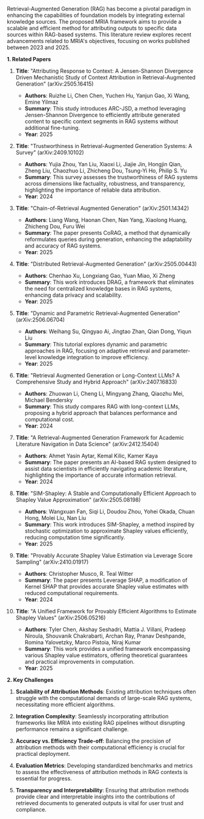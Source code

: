 Retrieval-Augmented Generation (RAG) has become a pivotal paradigm in enhancing the capabilities of foundation models by integrating external knowledge sources. The proposed MRIA framework aims to provide a scalable and efficient method for attributing outputs to specific data sources within RAG-based systems. This literature review explores recent advancements related to MRIA's objectives, focusing on works published between 2023 and 2025.

**1. Related Papers**

1. **Title**: "Attributing Response to Context: A Jensen-Shannon Divergence Driven Mechanistic Study of Context Attribution in Retrieval-Augmented Generation" (arXiv:2505.16415)
   - **Authors**: Ruizhe Li, Chen Chen, Yuchen Hu, Yanjun Gao, Xi Wang, Emine Yilmaz
   - **Summary**: This study introduces ARC-JSD, a method leveraging Jensen-Shannon Divergence to efficiently attribute generated content to specific context segments in RAG systems without additional fine-tuning.
   - **Year**: 2025

2. **Title**: "Trustworthiness in Retrieval-Augmented Generation Systems: A Survey" (arXiv:2409.10102)
   - **Authors**: Yujia Zhou, Yan Liu, Xiaoxi Li, Jiajie Jin, Hongjin Qian, Zheng Liu, Chaozhuo Li, Zhicheng Dou, Tsung-Yi Ho, Philip S. Yu
   - **Summary**: This survey assesses the trustworthiness of RAG systems across dimensions like factuality, robustness, and transparency, highlighting the importance of reliable data attribution.
   - **Year**: 2024

3. **Title**: "Chain-of-Retrieval Augmented Generation" (arXiv:2501.14342)
   - **Authors**: Liang Wang, Haonan Chen, Nan Yang, Xiaolong Huang, Zhicheng Dou, Furu Wei
   - **Summary**: The paper presents CoRAG, a method that dynamically reformulates queries during generation, enhancing the adaptability and accuracy of RAG systems.
   - **Year**: 2025

4. **Title**: "Distributed Retrieval-Augmented Generation" (arXiv:2505.00443)
   - **Authors**: Chenhao Xu, Longxiang Gao, Yuan Miao, Xi Zheng
   - **Summary**: This work introduces DRAG, a framework that eliminates the need for centralized knowledge bases in RAG systems, enhancing data privacy and scalability.
   - **Year**: 2025

5. **Title**: "Dynamic and Parametric Retrieval-Augmented Generation" (arXiv:2506.06704)
   - **Authors**: Weihang Su, Qingyao Ai, Jingtao Zhan, Qian Dong, Yiqun Liu
   - **Summary**: This tutorial explores dynamic and parametric approaches in RAG, focusing on adaptive retrieval and parameter-level knowledge integration to improve efficiency.
   - **Year**: 2025

6. **Title**: "Retrieval Augmented Generation or Long-Context LLMs? A Comprehensive Study and Hybrid Approach" (arXiv:2407.16833)
   - **Authors**: Zhuowan Li, Cheng Li, Mingyang Zhang, Qiaozhu Mei, Michael Bendersky
   - **Summary**: This study compares RAG with long-context LLMs, proposing a hybrid approach that balances performance and computational cost.
   - **Year**: 2024

7. **Title**: "A Retrieval-Augmented Generation Framework for Academic Literature Navigation in Data Science" (arXiv:2412.15404)
   - **Authors**: Ahmet Yasin Aytar, Kemal Kilic, Kamer Kaya
   - **Summary**: The paper presents an AI-based RAG system designed to assist data scientists in efficiently navigating academic literature, highlighting the importance of accurate information retrieval.
   - **Year**: 2024

8. **Title**: "SIM-Shapley: A Stable and Computationally Efficient Approach to Shapley Value Approximation" (arXiv:2505.08198)
   - **Authors**: Wangxuan Fan, Siqi Li, Doudou Zhou, Yohei Okada, Chuan Hong, Molei Liu, Nan Liu
   - **Summary**: This work introduces SIM-Shapley, a method inspired by stochastic optimization to approximate Shapley values efficiently, reducing computation time significantly.
   - **Year**: 2025

9. **Title**: "Provably Accurate Shapley Value Estimation via Leverage Score Sampling" (arXiv:2410.01917)
   - **Authors**: Christopher Musco, R. Teal Witter
   - **Summary**: The paper presents Leverage SHAP, a modification of Kernel SHAP that provides accurate Shapley value estimates with reduced computational requirements.
   - **Year**: 2024

10. **Title**: "A Unified Framework for Provably Efficient Algorithms to Estimate Shapley Values" (arXiv:2506.05216)
    - **Authors**: Tyler Chen, Akshay Seshadri, Mattia J. Villani, Pradeep Niroula, Shouvanik Chakrabarti, Archan Ray, Pranav Deshpande, Romina Yalovetzky, Marco Pistoia, Niraj Kumar
    - **Summary**: This work provides a unified framework encompassing various Shapley value estimators, offering theoretical guarantees and practical improvements in computation.
    - **Year**: 2025

**2. Key Challenges**

1. **Scalability of Attribution Methods**: Existing attribution techniques often struggle with the computational demands of large-scale RAG systems, necessitating more efficient algorithms.

2. **Integration Complexity**: Seamlessly incorporating attribution frameworks like MRIA into existing RAG pipelines without disrupting performance remains a significant challenge.

3. **Accuracy vs. Efficiency Trade-off**: Balancing the precision of attribution methods with their computational efficiency is crucial for practical deployment.

4. **Evaluation Metrics**: Developing standardized benchmarks and metrics to assess the effectiveness of attribution methods in RAG contexts is essential for progress.

5. **Transparency and Interpretability**: Ensuring that attribution methods provide clear and interpretable insights into the contributions of retrieved documents to generated outputs is vital for user trust and compliance. 
